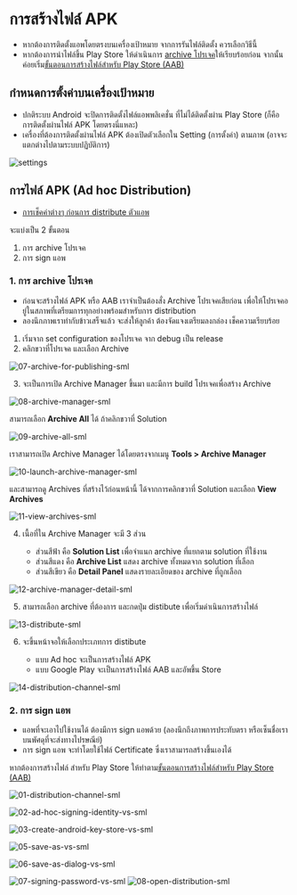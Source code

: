 

# การสร้างไฟล์ APK 

- หากต้องการติดตั้งแอพโดยตรงบนเครื่องเป้าหมาย จากการรันไฟล์ติดตั้ง ควรเลือกวิธีนี้ 
- หากต้องการนำไฟล์ขึ้น Play Store ให้ดำเนินการ [archive โปรเจค](#1-การ-archive-โปรเจค)ให้เรียบร้อยก่อน จากนั้นค่อยเริ่ม[ขั้นตอนการสร้างไฟล์สำหรับ Play Store (AAB)](build-aab.md)

## กำหนดการตั้งค่าบนเครื่องเป้าหมาย

- ปกติระบบ Android จะปิดการติดตั้งไฟล์แอพพลิเคชั่น ที่ไม่ได้ติดตั้งผ่าน Play Store (ก็คือการติดตั้งผ่านไฟล์ APK โดยตรงนี่แหละ)
- เครื่องที่ต้องการติดตั้งผ่านไฟล์ APK ต้องเปิดตัวเลือกใน Setting (การตั้งค่า) ตามภาพ (อาจจะแตกต่างไปตามระบบปฏิบัติการ)

![settings](https://user-images.githubusercontent.com/85179/114735886-cf502980-9d6f-11eb-9b6d-5b4cf7cd9e5b.png)

## การไฟล์ APK (Ad hoc Distribution)

- [การเช็คค่าต่างๆ ก่อนการ distribute ตัวแอพ](before-build.md)

จะแบ่งเป็น 2 ขั้นตอน

1. การ archive โปรเจค
2. การ sign แอพ

### 1. การ archive โปรเจค

- ก่อนจะสร้างไฟล์ APK หรือ AAB เราจำเป็นต้องสั่ง Archive โปรเจคเสียก่อน เพื่อให้โปรเจคอยู่ในสภาพที่เตรียมการทุกอย่างพร้อมสำหรับการ distribution
- ลองนึกภาพเราทำกับข้าวเสร็จแล้ว จะส่งให้ลูกค้า ต้องจัดแจงเตรียมลงกล่อง เช็คความเรียบร้อย 

1. เริ่มจาก set configuration ของโปรเจค จาก debug เป็น release 
2. คลิกขวาที่โปรเจค และเลือก Archive 

![07-archive-for-publishing-sml](https://user-images.githubusercontent.com/85179/114748596-47bce780-9d7c-11eb-8436-a37b80af8bb6.png)

3. จะเป็นการเปิด Archive Manager ขึ้นมา และมีการ build โปรเจคเพื่อสร้าง Archive

![08-archive-manager-sml](https://user-images.githubusercontent.com/85179/114748611-4986ab00-9d7c-11eb-8825-010f7ff93a53.png)

สามารถเลือก **Archive All** ได้ ถ้าคลิกขวาที่ Solution

![09-archive-all-sml](https://user-images.githubusercontent.com/85179/114748626-4d1a3200-9d7c-11eb-96df-49e26fb971e1.png)

เราสามารถเปิด Archive Manager ได้โดยตรงจากเมนู **Tools > Archive Manager**

![10-launch-archive-manager-sml](https://user-images.githubusercontent.com/85179/114748646-50adb900-9d7c-11eb-8ee2-8f61c0d934de.png)

และสามารถดู Archives ที่สร้างไว้ก่อนหน้านี้ ได้จากการคลิกขวาที่ Solution และเลือก **View Archives**

![11-view-archives-sml](https://user-images.githubusercontent.com/85179/114748665-560b0380-9d7c-11eb-8f02-ffc3e9d76d94.png)

4. เนื้อที่ใน Archive Manager จะมี 3 ส่วน

   - ส่วนสีฟ้า คือ **Solution List** เพื่อจำแนก archive ที่แยกตาม solution ที่ใช้งาน
   - ส่วนสีแดง คือ **Archive List** แสดง archive ทั้งหมดจาก solution ที่เลือก
   - ส่วนสีเขียว คือ **Detail Panel** แสดงรายละเอียดของ archive ที่ถูกเลือก

![12-archive-manager-detail-sml](https://user-images.githubusercontent.com/85179/114748703-5e633e80-9d7c-11eb-8def-6ba06637ebb5.png)

5. สามารถเลือก archive ที่ต้องการ และกดปุ่ม distibute เพื่อเริ่มดำเนินการสร้างไฟล์

![13-distribute-sml](https://user-images.githubusercontent.com/85179/114748749-69b66a00-9d7c-11eb-8aaa-7f2966aa43da.png)

6. จะขึ้นหน้าจอให้เลือกประเภทการ distibute 

   - แบบ Ad hoc จะเป็นการสร้างไฟล์ APK
   - แบบ Google Play จะเป็นการสร้างไฟล์ AAB และอัพขึ้น Store

![14-distribution-channel-sml](https://user-images.githubusercontent.com/85179/114748763-6c18c400-9d7c-11eb-8e5b-7da4fd4d93a6.png)

### 2. การ sign แอพ

- แอพที่จะเอาไปใช้งานได้ ต้องมีการ sign แอพด้วย (ลองนึกถึงภาพการประทับตรา หรือเซ็นชื่อเราบนพัศดุที่จะส่งทางไปรษณีย์) 
- การ sign แอพ จะทำโดยใช้ไฟล์ Certificate ซึ่งเราสามารถสร้างขึ้นเองได้

หากต้องการสร้างไฟล์ สำหรับ Play Store ให้ทำตาม[ขั้นตอนการสร้างไฟล์สำหรับ Play Store (AAB)](build-aab.md)

![01-distribution-channel-sml](https://user-images.githubusercontent.com/85179/114748919-94a0be00-9d7c-11eb-9880-7ae702270680.png)

![02-ad-hoc-signing-identity-vs-sml](https://user-images.githubusercontent.com/85179/114748939-99657200-9d7c-11eb-966d-b19de6aa1ade.png)

![03-create-android-key-store-vs-sml](https://user-images.githubusercontent.com/85179/114748944-9c606280-9d7c-11eb-91bb-abc771f44be1.png)


![05-save-as-vs-sml](https://user-images.githubusercontent.com/85179/114748962-a1251680-9d7c-11eb-9ca4-5cb9ed71ff15.png)

![06-save-as-dialog-vs-sml](https://user-images.githubusercontent.com/85179/114748976-a5e9ca80-9d7c-11eb-931c-737e656f553b.png)

![07-signing-password-vs-sml](https://user-images.githubusercontent.com/85179/114748998-ab471500-9d7c-11eb-8655-19b0eaf76867.png)
![08-open-distribution-sml](https://user-images.githubusercontent.com/85179/114749083-c0bc3f00-9d7c-11eb-962c-8fb07cf540e6.png)

